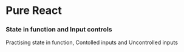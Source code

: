 # Pure React
### State in function and Input controls

Practising state in function, Contolled inputs and Uncontrolled inputs
